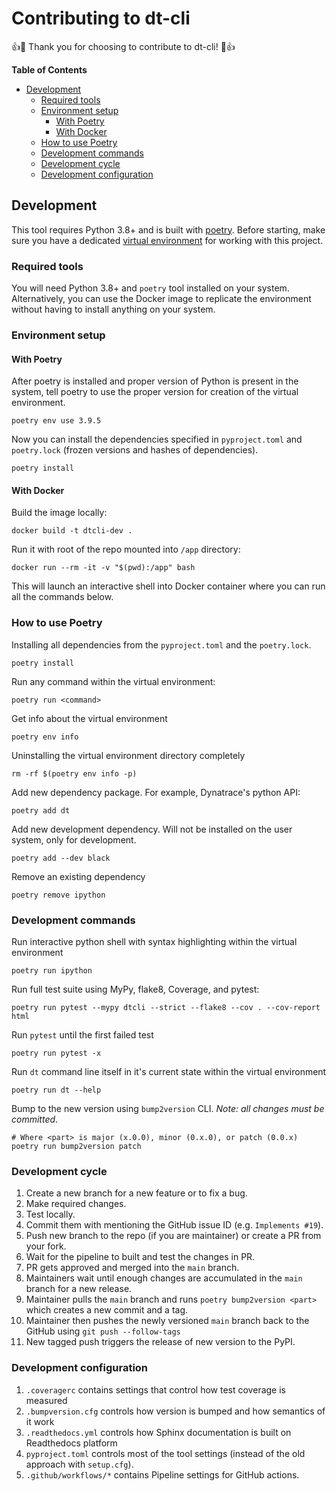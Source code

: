 # Contributing to dt-cli

👍🎉 Thank you for choosing to contribute to dt-cli! 🎉👍

**Table of Contents**

* [Development](#development)
  * [Required tools](#required-tools)
  * [Environment setup](#environment-setup)
    * [With Poetry](#with-poetry)
    * [With Docker](#with-docker)
  * [How to use Poetry](#how-to-use-poetry)
  * [Development commands](#development-commands)
  * [Development cycle](#development-cycle)
  * [Development configuration](#development-configuration)

<a id="development"></a>
## Development

This tool requires Python 3.8+ and is built with [poetry](https://python-poetry.org/).
Before starting, make sure you have a dedicated [virtual environment](https://docs.python.org/3/library/venv.html)
for working with this project.

<a id="required-tools"></a>
### Required tools

You will need Python 3.8+ and `poetry` tool installed on your system.
Alternatively, you can use the Docker image to replicate the environment without having to install anything on your system.

<a id="environment-setup"></a>
### Environment setup

<a id="with-poetry"></a>
#### With Poetry

After poetry is installed and proper version of Python is present in the system,
tell poetry to use the proper version for creation of the virtual environment.

```shell
poetry env use 3.9.5
```

Now you can install the dependencies specified in `pyproject.toml` and `poetry.lock` (frozen versions and hashes of dependencies).

```shell
poetry install
```

<a id="with-docker"></a>
#### With Docker

Build the image locally:

```shell
docker build -t dtcli-dev .
```

Run it with root of the repo mounted into `/app` directory:

```shell
docker run --rm -it -v "$(pwd):/app" bash
```

This will launch an interactive shell into Docker container where you can run all the commands below.

<a id="how-to-use-poetry"></a>
### How to use Poetry

Installing all dependencies from the `pyproject.toml` and the `poetry.lock`.

```shell
poetry install
```

Run any command within the virtual environment:

```shell
poetry run <command>
```

Get info about the virtual environment

```shell
poetry env info
```

Uninstalling the virtual environment directory completely

```shell
rm -rf $(poetry env info -p)
```

Add new dependency package. For example, Dynatrace's python API:

```shell
poetry add dt
```

Add new development dependency. Will not be installed on the user system, only for development.

```shell
poetry add --dev black
```

Remove an existing dependency

```shell
poetry remove ipython
```

<a id="development-commands"></a>
### Development commands

Run interactive python shell with syntax highlighting within the virtual environment

```shell
poetry run ipython
```

Run full test suite using MyPy, flake8, Coverage, and pytest:

```shell
poetry run pytest --mypy dtcli --strict --flake8 --cov . --cov-report html
```

Run `pytest` until the first failed test

```shell
poetry run pytest -x
```

Run `dt` command line itself in it's current state within the virtual environment

```shell
poetry run dt --help
```

Bump to the new version using `bump2version` CLI.
*Note: all changes must be committed*.

```shell
# Where <part> is major (x.0.0), minor (0.x.0), or patch (0.0.x)
poetry run bump2version patch
```

<a id="development-cycle"></a>
### Development cycle

1. Create a new branch for a new feature or to fix a bug.
1. Make required changes.
1. Test locally.
1. Commit them with mentioning the GitHub issue ID (e.g. `Implements #19`).
1. Push new branch to the repo (if you are maintainer) or create a PR from your fork.
1. Wait for the pipeline to built and test the changes in PR.
1. PR gets approved and merged into the `main` branch.
1. Maintainers wait until enough changes are accumulated in the `main` branch for a new release.
1. Maintainer pulls the `main` branch and runs `poetry bump2version <part>`
   which creates a new commit and a tag.
1. Maintainer then pushes the newly versioned `main` branch back to the GitHub using `git push --follow-tags`
1. New tagged push triggers the release of new version to the PyPI.

<a id="development-configuration"></a>
### Development configuration

1. `.coveragerc` contains settings that control how test coverage is measured
1. `.bumpversion.cfg` controls how version is bumped and how semantics of it work
1. `.readthedocs.yml` controls how Sphinx documentation is built on Readthedocs platform
1. `pyproject.toml` controls most of the tool settings (instead of the old approach with `setup.cfg`).
1. `.github/workflows/*` contains Pipeline settings for GitHub actions.
